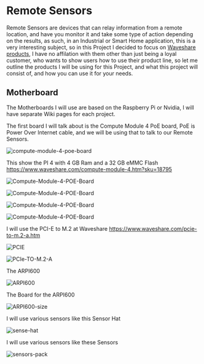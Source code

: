 # Remote Sensors
Remote Sensors are devices that can relay information from a remote location, and have you monitor it and take some type of action depending on the results, as such, in an Industrial or Smart Home application, this is a very interesting subject, so in this Project I decided to focus on [Waveshare products](https://www.waveshare.com/product.htm), I have no affilation with them other than just being a loyal customer, who wants to show users how to use their product line, so let me outline the products I will be using for this Project, and what this project will consist of, and how you can use it for your needs.

## Motherboard
The Motherboards I will use are based on the Raspberry Pi or Nvidia, I will have separate Wiki pages for each project.

The first board I will talk about is the Compute Module 4 PoE board, PoE is Power Over Internet cable, and we will be using that to talk to our Remote Sensors.

![compute-module-4-poe-board](https://github.com/Light-Wizzard/Remote-Sensors/blob/main/images/compute-module-4-poe-board-5.jpeg)

This show the PI 4 with 4 GB Ram and a 32 GB eMMC Flash https://www.waveshare.com/compute-module-4.htm?sku=18795

![Compute-Module-4-POE-Board](https://github.com/Light-Wizzard/Remote-Sensors/blob/main/images/Compute-Module-4-POE-Board-details-1.jpeg)

![Compute-Module-4-POE-Board](https://github.com/Light-Wizzard/Remote-Sensors/blob/main/images/Compute-Module-4-POE-Board-details-5.jpeg)

![Compute-Module-4-POE-Board](https://github.com/Light-Wizzard/Remote-Sensors/blob/main/images/Compute-Module-4-POE-Board-details-intro.jpeg)

![Compute-Module-4-POE-Board](https://github.com/Light-Wizzard/Remote-Sensors/blob/main/images/Compute-Module-4-POE-Board-details-size.jpeg)


I will use the PCI-E to M.2 at Waveshare https://www.waveshare.com/pcie-to-m.2-a.htm 


![PCIE](https://github.com/Light-Wizzard/Remote-Sensors/blob/main/images/pcie-to-m.2-a-5.jpeg)


![PCIe-TO-M.2-A](https://github.com/Light-Wizzard/Remote-Sensors/blob/main/images/PCIe-TO-M.2-A-details-11.jpeg)

The ARPI600

![ARPI600](https://github.com/Light-Wizzard/Remote-Sensors/blob/main/images/ARPI600-intro.jpeg)

The Board for the ARPI600

![ARPI600-size](https://github.com/Light-Wizzard/Remote-Sensors/blob/main/images/ARPI600-size.jpeg)


I will use various sensors like this Sensor Hat

![sense-hat](https://github.com/Light-Wizzard/Remote-Sensors/blob/main/images/sense-hat-b-9.jpeg)

I will use various sensors like these Sensors

![sensors-pack](https://github.com/Light-Wizzard/Remote-Sensors/blob/main/images/sensors-pack_l_5.jpeg)

![]()

![]()

![]()

![]()

![]()
